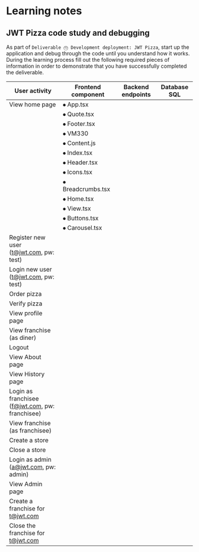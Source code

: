# Learning notes

## JWT Pizza code study and debugging

As part of `Deliverable ⓵ Development deployment: JWT Pizza`, start up the application and debug through the code until you understand how it works. During the learning process fill out the following required pieces of information in order to demonstrate that you have successfully completed the deliverable.

| User activity                                       | Frontend component | Backend endpoints | Database SQL |
| --------------------------------------------------- | ------------------ | ----------------- | ------------ |
| View home page                                      |   ⦁	App.tsx        |                   |              | 
|                                                     |   ⦁	Quote.tsx      |                   |              |
|                                                     |   ⦁	Footer.tsx     |                   |              |
|                                                     |   ⦁	VM330          |                   |              |
|                                                     |   ⦁	Content.js     |                   |              |
|                                                     |   ⦁	Index.tsx      |                   |              |
|                                                     |   ⦁	Header.tsx     |                   |              |
|                                                     |   ⦁	Icons.tsx      |                   |              |
|                                                     |   ⦁	Breadcrumbs.tsx|                   |              |
|                                                     |   ⦁	Home.tsx       |                   |              |
|                                                     |   ⦁	View.tsx       |                   |              |
|                                                     |   ⦁	Buttons.tsx    |                   |              |
|                                                     |   ⦁	Carousel.tsx   |                   |              |
| Register new user<br/>(t@jwt.com, pw: test)         |                    |                   |              |
| Login new user<br/>(t@jwt.com, pw: test)            |                    |                   |              |
| Order pizza                                         |                    |                   |              |
| Verify pizza                                        |                    |                   |              |
| View profile page                                   |                    |                   |              |
| View franchise<br/>(as diner)                       |                    |                   |              |
| Logout                                              |                    |                   |              |
| View About page                                     |                    |                   |              |
| View History page                                   |                    |                   |              |
| Login as franchisee<br/>(f@jwt.com, pw: franchisee) |                    |                   |              |
| View franchise<br/>(as franchisee)                  |                    |                   |              |
| Create a store                                      |                    |                   |              |
| Close a store                                       |                    |                   |              |
| Login as admin<br/>(a@jwt.com, pw: admin)           |                    |                   |              |
| View Admin page                                     |                    |                   |              |
| Create a franchise for t@jwt.com                    |                    |                   |              |
| Close the franchise for t@jwt.com                   |                    |                   |              |

